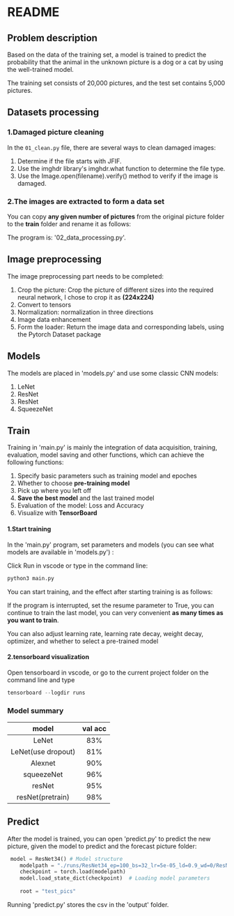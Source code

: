 # README

## Problem description

Based on the data of the training set, a model is trained to predict the probability that the animal in the unknown picture is a dog or a cat by using the well-trained model.

The training set consists of 20,000 pictures, and the test set contains 5,000 pictures. 

## Datasets processing

### 1.Damaged picture cleaning

In the `01_clean.py` file, there are several ways to clean damaged images: 

1. Determine if the file starts with JFIF.
2. Use the imghdr library's imghdr.what function to determine the file type.
3. Use the Image.open(filename).verify() method to verify if the image is damaged.

### 2.The images are extracted to form a data set

You can copy **any given number of pictures** from the original picture folder to the **train** folder and rename it as follows:

The program is: '02_data_processing.py'.

## Image preprocessing

The image preprocessing part needs to be completed:

1. Crop the picture: Crop the picture of different sizes into the required neural network, I chose to crop it as **(224x224)**
2. Convert to tensors
3. Normalization: normalization in three directions
4. Image data enhancement
5. Form the loader: Return the image data and corresponding labels, using the Pytorch Dataset package

## Models

The models are placed in 'models.py' and use some classic CNN models:

1. LeNet
2. ResNet
3. ResNet
4. SqueezeNet

## Train

Training in 'main.py' is mainly the integration of data acquisition, training, evaluation, model saving and other functions, which can achieve the following functions:

1. Specify basic parameters such as training model and epoches
2. Whether to choose **pre-training model**
3. Pick up where you left off
4. **Save the best model** and the last trained model
5. Evaluation of the model: Loss and Accuracy
6. Visualize with **TensorBoard**

#### 1.Start training

In the 'main.py' program, set parameters and models (you can see what models are available in 'models.py') :

Click Run in vscode or type in the command line:

```bash
python3 main.py
```

You can start training, and the effect after starting training is as follows:

If the program is interrupted, set the resume parameter to True, you can continue to train the last model, you can very convenient **as many times as you want to train**.

You can also adjust learning rate, learning rate decay, weight decay, optimizer, and whether to select a pre-trained model

#### 2.tensorboard visualization

Open tensorboard in vscode, or go to the current project folder on the command line and type

```python
tensorboard --logdir runs
```

### Model summary

|          model        |     val acc     |
| :--------------------:| :--------------: |
|         LeNet         |       83%       |
|   LeNet(use dropout)  |       81%       |
|        Alexnet        |       90%       |
|       squeezeNet      |       96%       |
|         resNet        |       95%       |
|    resNet(pretrain)   |       98%       |

## Predict

After the model is trained, you can open 'predict.py' to predict the new picture, given the model to predict and the forecast picture folder:

```python
 model = ResNet34() # Model structure
    modelpath = "./runs/ResNet34_ep=100_bs=32_lr=5e-05_ld=0.9_wd=0/ResNet34_best.pth" # Trained model path
    checkpoint = torch.load(modelpath)  
    model.load_state_dict(checkpoint)  # Loading model parameters
  
    root = "test_pics"
```

Running 'predict.py' stores the csv in the 'output' folder.
